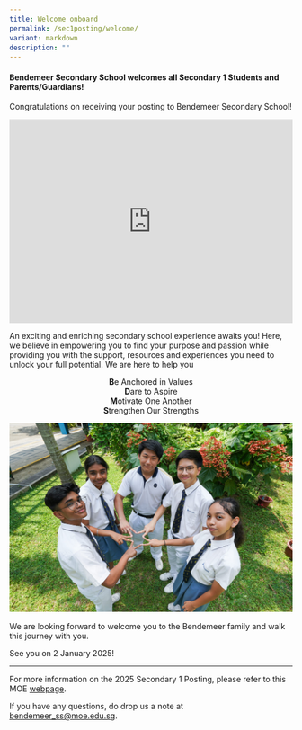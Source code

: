 ```yaml
---
title: Welcome onboard
permalink: /sec1posting/welcome/
variant: markdown
description: ""
---
```

#### **Bendemeer Secondary School welcomes all Secondary 1 Students and Parents/Guardians!**
<style>
.google-slides-container{ position: relative; width: 100%; padding-top: 72%; overflow: hidden; } .google-slides-container iframe{ position: absolute; top: 0; left: 0; width: 100%; height: 100%; }
</style>
Congratulations on receiving your posting to Bendemeer Secondary School!

<div class="google-slides-container">
<center>
<iframe height="366" width="650" allowfullscreen="true" frameborder="0" src="https://www.youtube.com/embed/4Eaq3Gzq3EE"></iframe></center></div>



 An exciting and enriching secondary school experience awaits you! Here, we believe in empowering you to find your purpose and passion while providing you with the support, resources and experiences you need to unlock your full potential.  We are here to help you 
<center><b>B</b>e Anchored in Values
	<br>
	<b>D</b>are to Aspire<br>
	<b>M</b>otivate One Another<br>
	<b>S</b>trengthen Our Strengths</center>

![](/images/Sec1posting/sec1post_welcome_05.jpg)

We are looking forward to welcome you to the Bendemeer family and walk this journey with you.

See you on 2 January 2025!

---

For more information on the 2025 Secondary 1 Posting, please refer to this MOE <a target="_blank" href="https://www.moe.gov.sg/secondary/s1-posting/results">webpage</a>.

If you have any questions, do drop us a note at bendemeer_ss@moe.edu.sg.